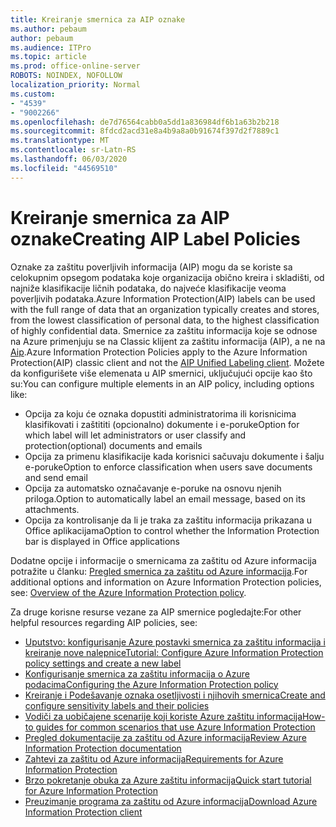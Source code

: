 ```yaml
---
title: Kreiranje smernica za AIP oznake
ms.author: pebaum
author: pebaum
ms.audience: ITPro
ms.topic: article
ms.prod: office-online-server
ROBOTS: NOINDEX, NOFOLLOW
localization_priority: Normal
ms.custom:
- "4539"
- "9002266"
ms.openlocfilehash: de7d76564cabb0a5dd1a836984df6b1a63b2b218
ms.sourcegitcommit: 8fdcd2acd31e8a4b9a8a0b91674f397d2f7889c1
ms.translationtype: MT
ms.contentlocale: sr-Latn-RS
ms.lasthandoff: 06/03/2020
ms.locfileid: "44569510"
---
```

# <a name="creating-aip-label-policies"></a><span data-ttu-id="0eaea-102">Kreiranje smernica za AIP oznake</span><span class="sxs-lookup"><span data-stu-id="0eaea-102">Creating AIP Label Policies</span></span>

<span data-ttu-id="0eaea-103">Oznake za zaštitu poverljivih informacija (AIP) mogu da se koriste sa celokupnim opsegom podataka koje organizacija obično kreira i skladišti, od najniže klasifikacije ličnih podataka, do najveće klasifikacije veoma poverljivih podataka.</span><span class="sxs-lookup"><span data-stu-id="0eaea-103">Azure Information Protection(AIP) labels can be used with the full range of data that an organization typically creates and stores, from the lowest classification of personal data, to the highest classification of highly confidential data.</span></span> <span data-ttu-id="0eaea-104">Smernice za zaštitu informacija koje se odnose na Azure primenjuju se na Classic klijent za zaštitu informacija (AIP), a ne na [Aip](https://docs.microsoft.com/azure/information-protection/rms-client/unifiedlabelingclient-version-release-history).</span><span class="sxs-lookup"><span data-stu-id="0eaea-104">Azure Information Protection Policies apply to the Azure Information Protection(AIP) classic client and not the  [AIP Unified Labeling client](https://docs.microsoft.com/azure/information-protection/rms-client/unifiedlabelingclient-version-release-history).</span></span> <span data-ttu-id="0eaea-105">Možete da konfigurišete više elemenata u AIP smernici, uključujući opcije kao što su:</span><span class="sxs-lookup"><span data-stu-id="0eaea-105">You can configure multiple elements in an AIP policy, including options like:</span></span>

- <span data-ttu-id="0eaea-106">Opcija za koju će oznaka dopustiti administratorima ili korisnicima klasifikovati i zaštititi (opcionalno) dokumente i e-poruke</span><span class="sxs-lookup"><span data-stu-id="0eaea-106">Option for which label will let administrators or user classify and protection(optional) documents and emails</span></span>
- <span data-ttu-id="0eaea-107">Opcija za primenu klasifikacije kada korisnici sačuvaju dokumente i šalju e-poruke</span><span class="sxs-lookup"><span data-stu-id="0eaea-107">Option to enforce classification when users save documents and send email</span></span>
- <span data-ttu-id="0eaea-108">Opcija za automatsko označavanje e-poruke na osnovu njenih priloga.</span><span class="sxs-lookup"><span data-stu-id="0eaea-108">Option to automatically label an email message, based on its attachments.</span></span>
- <span data-ttu-id="0eaea-109">Opcija za kontrolisanje da li je traka za zaštitu informacija prikazana u Office aplikacijama</span><span class="sxs-lookup"><span data-stu-id="0eaea-109">Option to control whether the Information Protection bar is displayed in Office applications</span></span>

<span data-ttu-id="0eaea-110">Dodatne opcije i informacije o smernicama za zaštitu od Azure informacija potražite u članku: [Pregled smernica za zaštitu od Azure informacija](https://docs.microsoft.com/azure/information-protection/overview-policy).</span><span class="sxs-lookup"><span data-stu-id="0eaea-110">For additional options and information on Azure Information Protection policies, see: [Overview of the Azure Information Protection policy](https://docs.microsoft.com/azure/information-protection/overview-policy).</span></span>  

<span data-ttu-id="0eaea-111">Za druge korisne resurse vezane za AIP smernice pogledajte:</span><span class="sxs-lookup"><span data-stu-id="0eaea-111">For other helpful resources regarding AIP policies, see:</span></span>

- [<span data-ttu-id="0eaea-112">Uputstvo: konfigurisanje Azure postavki smernica za zaštitu informacija i kreiranje nove nalepnice</span><span class="sxs-lookup"><span data-stu-id="0eaea-112">Tutorial: Configure Azure Information Protection policy settings and create a new label</span></span>](https://docs.microsoft.com/azure/information-protection/infoprotect-quick-start-tutorial)  
- [<span data-ttu-id="0eaea-113">Konfigurisanje smernica za zaštitu informacija o Azure podacima</span><span class="sxs-lookup"><span data-stu-id="0eaea-113">Configuring the Azure Information Protection policy</span></span>](https://docs.microsoft.com/azure/information-protection/configure-policy)  
- [<span data-ttu-id="0eaea-114">Kreiranje i Podešavanje oznaka osetljivosti i njihovih smernica</span><span class="sxs-lookup"><span data-stu-id="0eaea-114">Create and configure sensitivity labels and their policies</span></span>](https://docs.microsoft.com/microsoft-365/compliance/create-sensitivity-labels)  
- [<span data-ttu-id="0eaea-115">Vodiči za uobičajene scenarije koji koriste Azure zaštitu informacija</span><span class="sxs-lookup"><span data-stu-id="0eaea-115">How-to guides for common scenarios that use Azure Information Protection</span></span>](https://docs.microsoft.com/azure/information-protection/how-to-guides)  
- [<span data-ttu-id="0eaea-116">Pregled dokumentacije za zaštitu od Azure informacija</span><span class="sxs-lookup"><span data-stu-id="0eaea-116">Review Azure Information Protection documentation</span></span>](https://docs.microsoft.com/azure/information-protection/what-is-information-protection)  
- [<span data-ttu-id="0eaea-117">Zahtevi za zaštitu od Azure informacija</span><span class="sxs-lookup"><span data-stu-id="0eaea-117">Requirements for Azure Information Protection</span></span>](https://docs.microsoft.com/azure/information-protection/get-started/requirements)  
- [<span data-ttu-id="0eaea-118">Brzo pokretanje obuka za Azure zaštitu informacija</span><span class="sxs-lookup"><span data-stu-id="0eaea-118">Quick start tutorial for Azure Information Protection</span></span>](https://docs.microsoft.com/azure/information-protection/get-started/infoprotect-quick-start-tutorial)  
- [<span data-ttu-id="0eaea-119">Preuzimanje programa za zaštitu od Azure informacija</span><span class="sxs-lookup"><span data-stu-id="0eaea-119">Download Azure Information Protection client</span></span>](https://www.microsoft.com/download/details.aspx?id=53018)